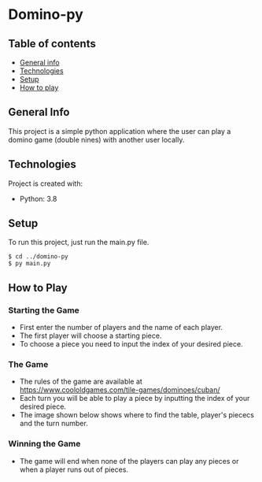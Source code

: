 # Domino-py
## Table of contents
* [General info](#general-info)
* [Technologies](#technologies)
* [Setup](#setup)
* [How to play](#how-to-play)

## General Info
This project is a simple python application where the user can play a domino game (double nines) with another user locally.
	
## Technologies
Project is created with:
* Python: 3.8
	
## Setup
To run this project, just run the main.py file.

```
$ cd ../domino-py
$ py main.py
```

## How to Play
### Starting the Game
* First enter the number of players and the name of each player.
* The first player will choose a starting piece.
* To choose a piece you need to input the index of your desired piece.

### The Game
* The rules of the game are available at https://www.coololdgames.com/tile-games/dominoes/cuban/
* Each turn you will be able to play a piece by inputting the index of your desired piece.
* The image shown below shows where to find the table, player's piececs and the turn number.

### Winning the Game
* The game will end when none of the players can play any pieces or when a player runs out of pieces.
